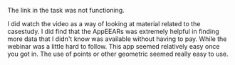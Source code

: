  The link in the task was not functioning.
 
 I did watch the video as a way of looking at material related to the casestudy.
 I did find that the AppEEARs was extremely helpful in finding more data that I didn't 
 know was available without having to pay. While the webinar was a little hard to follow. 
 This app seemed relatively easy once you got in. The use of points or other geometric seemed really easy to use. 